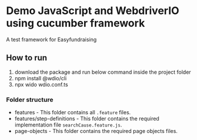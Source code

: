 # Demo JavaScript and WebdriverIO using cucumber framework
A test framework for Easyfundraising 

## How to run
1. download the package and run below command inside the project folder
2. npm install @wdio/cli
3. npx wido wdio.conf.ts

### Folder structure
- features - This folder contains all `.feature` files.
- features/step-definitions - This folder contains the required implementation file `searchCause.feature.js`.
- page-objects - This folder contains the required page objects files.
